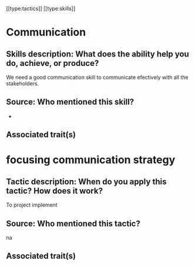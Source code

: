 [[type:tactics]]
[[type:skills]]

# Communication

## Skills description: What does the ability help you do, achieve, or produce?

We need a good communication skill to communicate efectively with all the stakeholders.

## Source: Who mentioned this skill?

-

## Associated trait(s)
  


## 
  


## 
   


# focusing communication strategy

## Tactic description: When do you apply this tactic? How does it work?

To project implement

## Source: Who mentioned this tactic?

na

## Associated trait(s)
   


## 
   


##